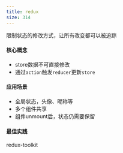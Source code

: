 ```yaml
---
title: redux
size: 314
---
```

限制状态的修改方式，让所有改变都可以被追踪

#### 核心概念

- store数据不可直接修改
- 通过`action`触发`reducer`更新`store`

#### 应用场景

- 全局状态，头像、昵称等
- 多个组件共享
- 组件unmount后，状态仍需要保留

#### 最佳实践
redux-toolkit
